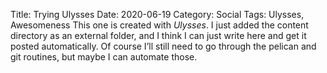 Title: Trying Ulysses
Date: 2020-06-19
Category: Social
Tags: Ulysses, Awesomeness
This one is created with _Ulysses_. I just added the content directory as an external folder, and I think I can just write here and get it posted automatically. Of course I’ll still need to go through the pelican and git routines, but maybe I can automate those. 
